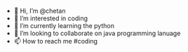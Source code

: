 - 👋 Hi, I’m @chetan 
- 👀 I’m interested in coding
- 🌱 I’m currently learning the python
- 💞️ I’m looking to collaborate on java programming lanuage
- 📫 How to reach me #coding

<!---
chetan-001/chetan-001 is a ✨ special ✨ repository because its `README.md` (this file) appears on your GitHub profile.
You can click the Preview link to take a look at your changes.
--->
